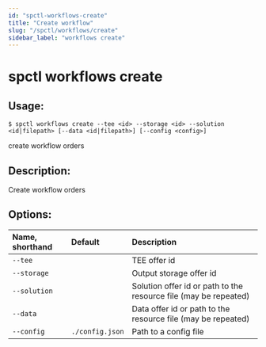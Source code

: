 ```yaml
---
id: "spctl-workflows-create"
title: "Create workflow"
slug: "/spctl/workflows/create"
sidebar_label: "workflows create"
---
```


# spctl workflows create

## Usage:

```shell
$ spctl workflows create --tee <id> --storage <id> --solution <id|filepath> [--data <id|filepath>] [--config <config>]
```

сreate workflow orders

## Description:

Create workflow orders

## Options:

|**Name, shorthand**|**Default**|**Description**|
| :- | :- | :- |
|`--tee`||TEE offer id|
|`--storage`||Output storage offer id|
|`--solution`||Solution offer id or path to the resource file (may be repeated)|
|`--data`||Data offer id or path to the resource file (may be repeated)|
|`--config`|`./config.json`|Path to a config file|
